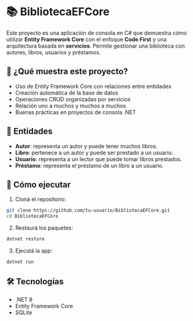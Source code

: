 # 📚 BibliotecaEFCore

Este proyecto es una aplicación de consola en C# que demuestra cómo utilizar **Entity Framework Core** con el enfoque **Code First** y una arquitectura basada en **servicios**. Permite gestionar una biblioteca con autores, libros, usuarios y préstamos.

## 🧠 ¿Qué muestra este proyecto?

- Uso de Entity Framework Core con relaciones entre entidades
- Creación automática de la base de datos
- Operaciones CRUD organizadas por servicios
- Relación uno a muchos y muchos a muchos
- Buenas prácticas en proyectos de consola .NET

## 🧱 Entidades

- **Autor**: representa un autor y puede tener muchos libros.
- **Libro**: pertenece a un autor y puede ser prestado a un usuario.
- **Usuario**: representa a un lector que puede tomar libros prestados.
- **Préstamo**: representa el préstamo de un libro a un usuario.

## 🔧 Cómo ejecutar

1. Cloná el repositorio:

```bash
git clone https://github.com/tu-usuario/BibliotecaEFCore.git
cd BibliotecaEFCore
```

2. Restaurá los paquetes:

```bash
dotnet restore
```

3. Ejecutá la app:

```bash
dotnet run
```

## 🛠️ Tecnologías

- .NET 8
- Entity Framework Core
- SQLite
